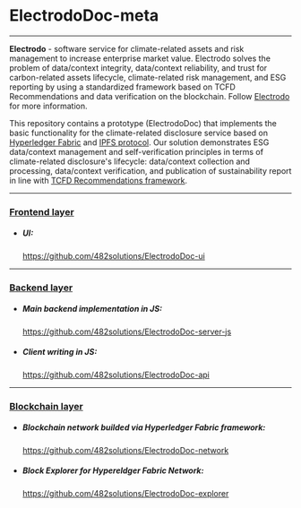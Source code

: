 # ElectrodoDoc-meta
___
**Electrodo** - software service for climate-related assets and risk management to increase enterprise market value. Electrodo solves the problem of data/context integrity, data/context reliability, and trust for carbon-related assets lifecycle, climate-related risk management, and ESG reporting by using a standardized framework based on TCFD Recommendations and data verification on the blockchain. Follow [Electrodo](https://github.com/482solutions/ElectrodoDoc-meta.git) for more information.

This repository contains a prototype (ElectrodoDoc) that implements the basic functionality for the climate-related disclosure service based on [Hyperledger Fabric](https://www.hyperledger.org/projects/fabric) and [IPFS protocol](https://ipfs.tech/). Our solution demonstrates ESG data/context management and self-verification principles in terms of climate-related disclosure's lifecycle: data/context collection and processing, data/context verification, and publication of sustainability report in line with [TCFD Recommendations framework](https://www.fsb-tcfd.org/recommendations/).
___
### <u> Frontend layer </u>
- ##### UI: 
    https://github.com/482solutions/ElectrodoDoc-ui
___
### <u> Backend layer</u>

- ##### Main backend implementation in JS:
    https://github.com/482solutions/ElectrodoDoc-server-js
    <br/>
- ##### Client writing in JS:
    https://github.com/482solutions/ElectrodoDoc-api
___
### <u> Blockchain layer </u>
- ##### Blockchain network builded via Hyperledger Fabric framework:
    https://github.com/482solutions/ElectrodoDoc-network
- ##### Block Explorer for Hypereldger Fabric Network:
    https://github.com/482solutions/ElectrodoDoc-explorer



